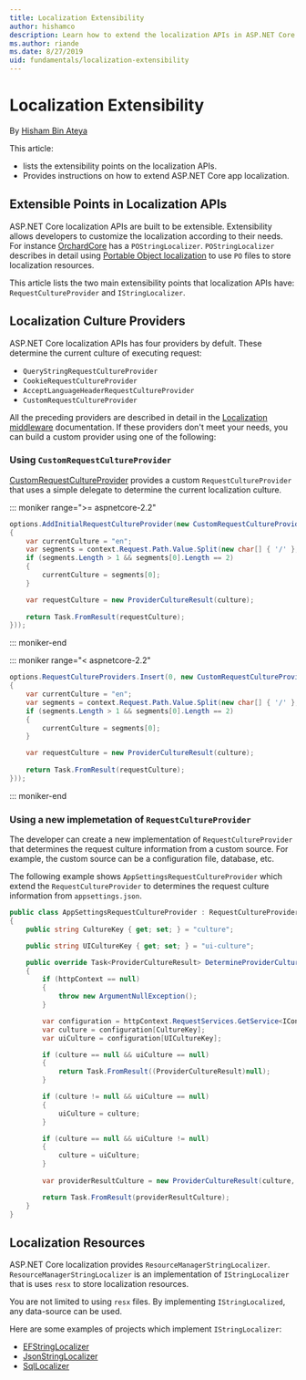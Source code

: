```yaml
---
title: Localization Extensibility
author: hishamco
description: Learn how to extend the localization APIs in ASP.NET Core apps.
ms.author: riande
ms.date: 8/27/2019
uid: fundamentals/localization-extensibility
---
```

# Localization Extensibility

By [Hisham Bin Ateya](https://github.com/hishamco)

This article:

* lists the extensibility points on the localization APIs.
* Provides instructions on how to extend ASP.NET Core app localization.

## Extensible Points in Localization APIs

ASP.NET Core localization APIs are built to be extensible. Extensibility allows developers to customize the localization according to their needs. For instance [OrchardCore](https://github.com/orchardCMS/OrchardCore/) has a `POStringLocalizer`. `POStringLocalizer` describes in detail using [Portable Object localization](fundamentals/portable-object-localization) to use `PO` files to store localization resources.

This article lists the two main extensibility points that localization APIs have: `RequestCultureProvider` and `IStringLocalizer`.

## Localization Culture Providers

ASP.NET Core localization APIs has four providers by defult. These determine the current culture of executing request:

* `QueryStringRequestCultureProvider`
* `CookieRequestCultureProvider`
* `AcceptLanguageHeaderRequestCultureProvider`
* `CustomRequestCultureProvider`

All the preceding providers are described in detail in the [Localization middleware](fundamentals/localization) documentation. If these providers don't meet your needs, you can build a custom provider using one of the following:

### Using `CustomRequestCultureProvider`

[CustomRequestCultureProvider](/dotnet/api/microsoft.aspnetcore.localization.customrequestcultureprovider?view=aspnetcore-2.1) provides a custom `RequestCultureProvider` that uses a simple delegate to determine the current localization culture.

::: moniker range=">= aspnetcore-2.2"

```csharp
options.AddInitialRequestCultureProvider(new CustomRequestCultureProvider(async context =>
{
    var currentCulture = "en";
    var segments = context.Request.Path.Value.Split(new char[] { '/' }, StringSplitOptions.RemoveEmptyEntries);
    if (segments.Length > 1 && segments[0].Length == 2)
    {
        currentCulture = segments[0];
    }

    var requestCulture = new ProviderCultureResult(culture);
    
    return Task.FromResult(requestCulture);
}));
```
::: moniker-end

::: moniker range="< aspnetcore-2.2"

```csharp
options.RequestCultureProviders.Insert(0, new CustomRequestCultureProvider(async context =>
{
    var currentCulture = "en";
    var segments = context.Request.Path.Value.Split(new char[] { '/' }, StringSplitOptions.RemoveEmptyEntries);
    if (segments.Length > 1 && segments[0].Length == 2)
    {
        currentCulture = segments[0];
    }

    var requestCulture = new ProviderCultureResult(culture);
    
    return Task.FromResult(requestCulture);
}));
```
::: moniker-end

### Using a new implemetation of `RequestCultureProvider`

The developer can create a new implementation of `RequestCultureProvider` that determines the request culture information from a custom source. For example, the custom source can be a configuration file, database, etc.

The following example shows `AppSettingsRequestCultureProvider` which extend the `RequestCultureProvider` to determines the request culture information from `appsettings.json`.

```csharp
public class AppSettingsRequestCultureProvider : RequestCultureProvider
{
    public string CultureKey { get; set; } = "culture";

    public string UICultureKey { get; set; } = "ui-culture";

    public override Task<ProviderCultureResult> DetermineProviderCultureResult(HttpContext httpContext)
    {
        if (httpContext == null)
        {
            throw new ArgumentNullException();
        }

        var configuration = httpContext.RequestServices.GetService<IConfigurationRoot>();
        var culture = configuration[CultureKey];
        var uiCulture = configuration[UICultureKey];

        if (culture == null && uiCulture == null)
        {
            return Task.FromResult((ProviderCultureResult)null);
        }

        if (culture != null && uiCulture == null)
        {
            uiCulture = culture;
        }

        if (culture == null && uiCulture != null)
        {
            culture = uiCulture;
        }
        
        var providerResultCulture = new ProviderCultureResult(culture, uiCulture);

        return Task.FromResult(providerResultCulture);
    }
}
```

## Localization Resources

ASP.NET Core localization provides `ResourceManagerStringLocalizer`. `ResourceManagerStringLocalizer` is an implementation of `IStringLocalizer` that is uses `resx` to store localization resources.

You are not limited to using `resx` files. By implementing `IStringLocalized`, any data-source can be used.

Here are some examples of projects which implement `IStringLocalizer`: 

* [EFStringLocalizer](https://github.com/aspnet/Entropy/tree/master/samples/Localization.EntityFramework)
* [JsonStringLocalizer](https://github.com/hishamco/My.Extensions.Localization.Json)
* [SqlLocalizer](https://github.com/damienbod/AspNetCoreLocalization)
